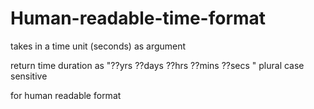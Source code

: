 # Human-readable-time-format

takes in a time unit (seconds) as argument

return time duration as "??yrs ??days ??hrs ??mins ??secs " 
plural case sensitive

for human readable format
